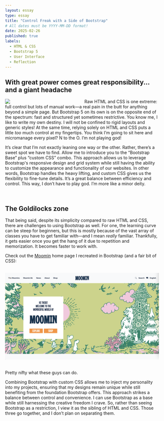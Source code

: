```yaml
---
layout: essay
type: essay
title: "Control Freak with a Side of Bootstrap"
# All dates must be YYYY-MM-DD format!
date: 2025-02-26
published: true
labels:
  - HTML & CSS
  - Bootstrap 5
  - User Interface
  - Reflection
---
```


## With great power comes great responsibility... and a giant headache

<img class="rounded" width="250px" style="float: left; margin-right: 10px;" src="https://www.shutterstock.com/image-photo/cat-angry-about-working-home-600nw-1695650623.jpg">

Raw HTML and CSS is one extreme: full control but lots of manual work—a real pain in the butt for anything beyond a simple page. But Bootstrap 5 on its own is on the opposite end of the spectrum: fast and structured yet sometimes restrictive. You know me, I like to write my own destiny. I will not be confined to rigid layouts and generic styles! At the same time, relying solely on HTML and CSS puts a little _too_ much control at my fingertips. You think I’m going to sit here and micromanage every pixel? N to the O. I’m not playing god!
  
It’s clear that I’m not exactly leaning one way or the other. Rather, there’s a sweet spot we have to find. Allow me to introduce you to the “Bootstrap Base” plus “custom CSS” combo. This approach allows us to leverage Bootstrap's responsive design and grid system while still having the ability to customize the appearance and functionality of our websites. In other words, Bootstrap handles the heavy lifting, and custom CSS gives us the flexibility to fine-tune details. It’s a great balance between efficiency and control. This way, I don’t have to play god. I’m more like a minor deity.

<br>

## The Goldilocks zone

That being said, despite its simplicity compared to raw HTML and CSS, there are challenges to using Bootstrap as well. For one, the learning curve can be steep for beginners, but this is mostly because of the vast array of classes you have to get familiar with—and I mean _really_ familiar. Thankfully, it gets easier once you get the hang of it due to repetition and memorization. It becomes faster to work with.

Check out the [Moomin](https://www.moomin.com/en/) home page I recreated in Bootstrap (and a fair bit of CSS):

<br>

<div style="text-align: center">
  <img class="img-fluid" src="../essays/images/moomin-ui.png">
</div>

<br>

Pretty nifty what these guys can do.

Combining Bootstrap with custom CSS allows me to inject my personality into my projects, ensuring that my designs remain unique while still benefiting from the foundation Bootstrap offers. This approach strikes a balance between control and convenience. I can use Bootstrap as a base while still harnessing the creative freedom I crave. So, rather than seeing Bootstrap as a restriction, I view it as the sibling of HTML and CSS. Those three go together, and I don’t plan on separating them.
